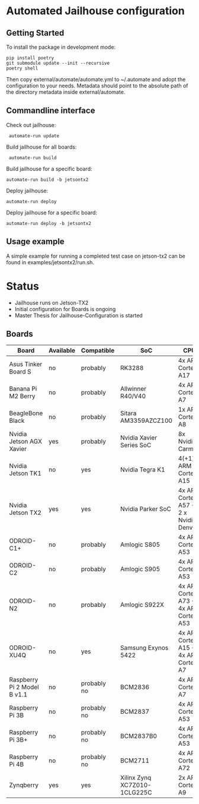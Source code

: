 # Automated Jailhouse configuration

## Getting Started

To install the package in development mode:

    pip install poetry
    git submodule update --init --recursive
	poetry shell
	
	
Then copy external/automate/automate.yml to ~/.automate and adopt the 
configuration to your needs. Metadata should point to the absolute path
of the directory metadata inside external/automate. 

## Commandline interface

Check out jailhouse:

     automate-run update
	 
Build jailhouse for all boards:

     automate-run build 
	 
Build jailhouse for a specific board:

    automate-run build -b jetsontx2
	
Deploy jailhouse:

    automate-run deploy
	
Deploy jailhouse for a specific board:

    automate-run deploy -b jetsontx2

## Usage example 

 A simple example for running a completed test case on jetson-tx2 can be found in examples/jetsontx2/run.sh.
 
 # Status
 
 - Jailhouse runs on Jetson-TX2
 - Initial configuration for Boards is ongoing
 - Master Thesis for Jailhouse-Configuration is started
 
 
 ## Boards      
 
|Board                         | Available | Compatible     | SoC                              | CPU                                     |
|------------------------------|-----------|----------------|----------------------------------|-----------------------------------------|
|Asus Tinker Board S		   |   no	   |  probably	    | RK3288						   | 4x ARM Cortex-A17						 |
|Banana Pi M2 Berry			   |   no	   |  probably	    | Allwinner R40/V40				   | 4x ARM Cortex-A7						 |
|BeagleBone Black			   |   no	   |  probably	    | Sitara AM3359AZCZ100			   | 1x ARM Cortex-A8						 |
|Nvidia Jetson AGX Xavier	   |   yes	   |  probably	    | Nvidia Xavier Series SoC		   | 8x Nvidia Carmel						 |
|Nvidia Jetson TK1			   |   no	   |   yes		    | Nvidia Tegra K1				   | 4(+1) x ARM Cortex-A15					 |
|Nvidia Jetson TX2			   |   yes	   |   yes		    | Nvidia Parker SoC				   | 4x ARM Cortex-A57 + 2 x Nvidia Denver	 |
|ODROID-C1+					   |   no	   |  probably	    | Amlogic S805					   | 4x ARM Cortex-A53						 |
|ODROID-C2					   |   no	   |  probably	    | Amlogic S905					   | 4x ARM Cortex-A53						 |
|ODROID-N2					   |   no	   |  probably	    | Amlogic S922X					   | 4x ARM Cortex-A73 + 4x ARM Cortex-A53	 |
|ODROID-XU4Q				   |   no	   |   yes		    | Samsung Exynos 5422			   | 4x ARM Cortex-A15 + 4x ARM Cortex-A7	 |
|Raspberry Pi 2 Model B v1.1   |   no	   |  probably no 	| BCM2836						   | 4x ARM Cortex-A7						 |
|Raspberry Pi 3B			   |   no	   |  probably no 	| BCM2837						   | 4x ARM Cortex-A53						 |
|Raspberry Pi 3B+			   |   no	   |  probably no 	| BCM2837B0						   | 4x ARM Cortex-A53						 |
|Raspberry Pi 4B			   |   no	   |  probably no 	| BCM2711						   | 4x ARM Cortex-A72						 |
|Zynqberry					   |   yes	   |	yes		    | Xilinx Zynq XC7Z010-1CLG225C	   | 2x ARM Cortex-A9						 |
